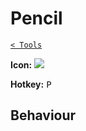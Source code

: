 # Pencil

[`< Tools`](./tools.md)

**Icon:** ![](https://raw.githubusercontent.com/jbunke/stipple-effect/master/res/icons/pencil.png)

**Hotkey:** <kbd>P</kbd>

## Behaviour

<!-- TODO -->
